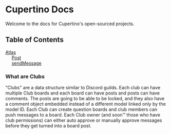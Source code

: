 # Cupertino Docs

Welcome to the docs for Cupertino's open-sourced projects.

## Table of Contents

[Atlas](https://github.com/Cupertino-Development/docs/tree/master/Atlas)  
&nbsp;&nbsp;&nbsp;&nbsp;&nbsp;[Post](https://github.com/Cupertino-Development/docs/tree/master/Atlas/Post)  
&nbsp;&nbsp;&nbsp;&nbsp;&nbsp;[sendMessage](https://github.com/Cupertino-Development/docs/tree/master/Atlas/sendMessage)

### What are Clubs

"Clubs" are a data structure similar to Discord guilds.
Each club can have multiple Club boards and each board can have posts 
and posts can have comments.
The posts are going to be able to be locked, and they also have a 
comment object embedded instead of a different model linked only by the 
model ID.
Each Club can create question boards and club members can push messages 
to a board.
Each Club owner (and soon:tm: those who have club permissions) can 
either auto approve or manually approve messages before they get turned 
into a board post.
